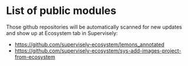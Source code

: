 # List of public modules

Those github repositories will be automatically scanned for new updates and show up at Ecosystem tab in Supervisely:

- https://github.com/supervisely-ecosystem/lemons_annotated
- https://github.com/supervisely-ecosystem/sys-add-images-project-from-ecosystem
